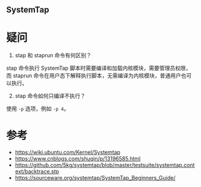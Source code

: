 SystemTap
---

# 疑问

1. stap 和 staprun 命令有何区别？

stap 命令执行 SystemTap 脚本时需要编译和加载内核模块，需要管理员权限，而 staprun 命令在用户态下解释执行脚本，无需编译为内核模块，普通用户也可以执行。

2. stap 命令如何只编译不执行？

使用 `-p` 选项，例如 `-p 4`。

# 参考
- https://wiki.ubuntu.com/Kernel/Systemtap
- https://www.cnblogs.com/shuqin/p/13196585.html
- https://github.com/5kg/systemtap/blob/master/testsuite/systemtap.context/backtrace.stp
- https://sourceware.org/systemtap/SystemTap_Beginners_Guide/
